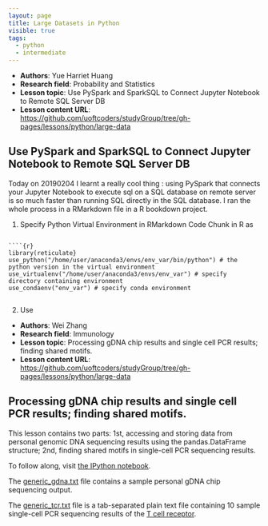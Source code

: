 ```yaml
---
layout: page
title: Large Datasets in Python
visible: true
tags:
  - python
  - intermediate
---
```


 - **Authors**: Yue Harriet Huang
 - **Research field**: Probability and Statistics
 - **Lesson topic**: Use PySpark and SparkSQL to Connect Jupyter Notebook to Remote SQL Server DB
 - **Lesson content URL**: <https://github.com/uoftcoders/studyGroup/tree/gh-pages/lessons/python/large-data>

## Use PySpark and SparkSQL to Connect Jupyter Notebook to Remote SQL Server DB
Today on 20190204 I learnt a really cool thing : using PySpark that connects your Jupyter Notebook to execute sql on a SQL database on remote server is so much faster than running SQL directly in the SQL database. I ran the whole process in a RMarkdown file in a R bookdown project. 

1. Specify Python Virtual Environment in RMarkdown Code Chunk in R as

```

````{r}
library(reticulate}
use_python("/home/user/anaconda3/envs/env_var/bin/python") # the python version in the virtual environment
use_virtualenv("/home/user/anaconda3/envs/env_var") # specify directory containing environment
use_condaenv("env_var") # specify conda environment


```

2. Use


 - **Authors**: Wei Zhang
 - **Research field**: Immunology
 - **Lesson topic**: Processing gDNA chip results and single cell PCR results; finding shared motifs.
 - **Lesson content URL**: <https://github.com/uoftcoders/studyGroup/tree/gh-pages/lessons/python/large-data>

## Processing gDNA chip results and single cell PCR results; finding shared motifs.
This lesson contains two parts: 1st, accessing and storing data from personal genomic DNA sequencing results using the pandas.DataFrame structure; 2nd, finding shared motifs in single-cell PCR sequencing results.

To follow along, visit [the IPython notebook](https://github.com/uoftcoders/studyGroup/blob/gh-pages/lessons/python/large-data/LargeDatasetsPython.ipynb).

The [generic_gdna.txt](https://github.com/uoftcoders/studyGroup/blob/gh-pages/lessons/python/large-data/generic_gdna.txt) file contains a sample personal gDNA chip sequencing output.

The [generic_tcr.txt](https://github.com/uoftcoders/studyGroup/blob/gh-pages/lessons/python/large-data/generic_tcr.txt) file is a tab-separated plain text file containing 10 sample single-cell PCR sequencing results of the [T cell receptor](https://en.wikipedia.org/wiki/T_cell_receptor).

